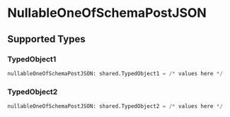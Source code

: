 # NullableOneOfSchemaPostJSON


## Supported Types

### TypedObject1

```python
nullableOneOfSchemaPostJSON: shared.TypedObject1 = /* values here */
```

### TypedObject2

```python
nullableOneOfSchemaPostJSON: shared.TypedObject2 = /* values here */
```

